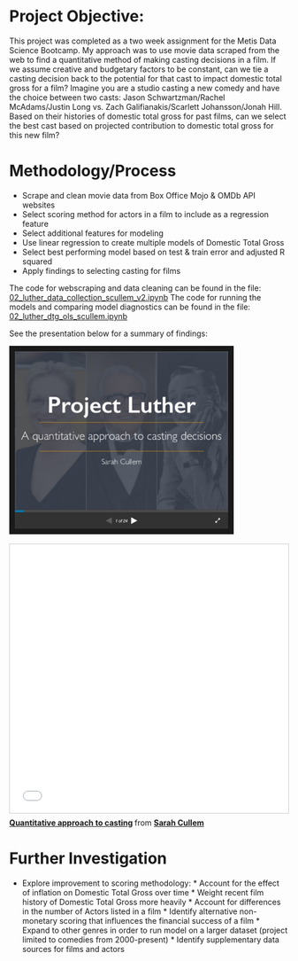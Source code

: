 # Project Objective:

This project was completed as a two week assignment for the Metis Data Science Bootcamp. My approach was to use movie data scraped from the web to find a quantitative method of making casting decisions in a film. If we assume creative and budgetary factors to be constant, can we tie a casting decision back to the potential for that cast to impact domestic total gross for a film? Imagine you are a studio casting a new comedy and have the choice between two casts: Jason Schwartzman/Rachel McAdams/Justin Long vs. Zach Galifianakis/Scarlett Johansson/Jonah Hill. Based on their histories of domestic total gross for past films, can we select the best cast based on projected contribution to domestic total gross for this new film?

# Methodology/Process
* Scrape and clean movie data from Box Office Mojo & OMDb API websites
* Select scoring method for actors in a film to include as a regression feature
* Select additional features for modeling
* Use linear regression to create multiple models of Domestic Total Gross
* Select best performing model based on test & train error and adjusted R squared
* Apply findings to selecting casting for films

The code for webscraping and data cleaning can be found in the file: [02_luther_data_collection_scullem_v2.ipynb](https://github.com/scullem/quantitative_casting/blob/master/02_luther_data_collection_scullem_v2.ipynb) 
The code for running the models and comparing model diagnostics can be found in the file: [02_luther_dtg_ols_scullem.ipynb](https://github.com/scullem/quantitative_casting/blob/master/02_luther_dtg_ols_scullem.ipynb.ipynb) 

See the presentation below for a summary of findings:

<a href="http://www.slideshare.net/scullem/quantitative-approach-to-casting" target="_blank"><img src="images/quantitative_casting_slideshare.png" 
alt="Link to SlideShare Presentation" width="386.1" height="320.1" border="10" /></a>

<iframe src="//www.slideshare.net/slideshow/embed_code/key/i11rWtIsf2q0BD" width="595" height="485" frameborder="0" marginwidth="0" marginheight="0" scrolling="no" style="border:1px solid #CCC; border-width:1px; margin-bottom:5px; max-width: 100%;" allowfullscreen> </iframe> <div style="margin-bottom:5px"> <strong> <a href="//www.slideshare.net/scullem/quantitative-approach-to-casting" title="Quantitative approach to casting" target="_blank">Quantitative approach to casting</a> </strong> from <strong><a href="//www.slideshare.net/scullem" target="_blank">Sarah Cullem</a></strong> </div>

# Further Investigation
* Explore improvement to scoring methodology: * Account for the effect of inflation on Domestic Total Gross over time * Weight recent film history of Domestic Total Gross more heavily * Account for differences in the number of Actors listed in a film * Identify alternative non-monetary scoring that influences the financial success of a film * Expand to other genres in order to run model on a larger dataset (project limited to comedies from 2000-present) * Identify supplementary data sources for films and actors

